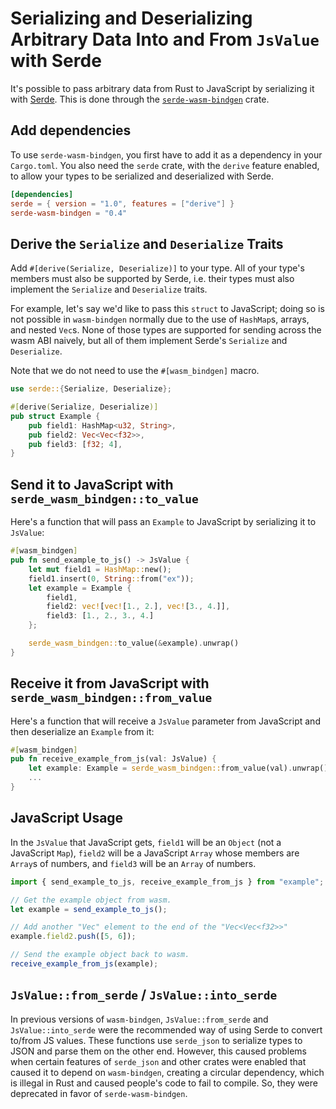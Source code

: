# Serializing and Deserializing Arbitrary Data Into and From `JsValue` with Serde

It's possible to pass arbitrary data from Rust to JavaScript by serializing it
with [Serde](https://github.com/serde-rs/serde). This is done through the
[`serde-wasm-bindgen`](https://docs.rs/serde-wasm-bindgen) crate.

## Add dependencies

To use `serde-wasm-bindgen`, you first have to add it as a dependency in your
`Cargo.toml`. You also need the `serde` crate, with the `derive` feature
enabled, to allow your types to be serialized and deserialized with Serde.

```toml
[dependencies]
serde = { version = "1.0", features = ["derive"] }
serde-wasm-bindgen = "0.4"
```

## Derive the `Serialize` and `Deserialize` Traits

Add `#[derive(Serialize, Deserialize)]` to your type. All of your type's
members must also be supported by Serde, i.e. their types must also implement
the `Serialize` and `Deserialize` traits.

For example, let's say we'd like to pass this `struct` to JavaScript; doing so
is not possible in `wasm-bindgen` normally due to the use of `HashMap`s, arrays,
and nested `Vec`s. None of those types are supported for sending across the wasm
ABI naively, but all of them implement Serde's `Serialize` and `Deserialize`.

Note that we do not need to use the `#[wasm_bindgen]` macro.

```rust
use serde::{Serialize, Deserialize};

#[derive(Serialize, Deserialize)]
pub struct Example {
    pub field1: HashMap<u32, String>,
    pub field2: Vec<Vec<f32>>,
    pub field3: [f32; 4],
}
```

## Send it to JavaScript with `serde_wasm_bindgen::to_value`

Here's a function that will pass an `Example` to JavaScript by serializing it to
`JsValue`:

```rust
#[wasm_bindgen]
pub fn send_example_to_js() -> JsValue {
    let mut field1 = HashMap::new();
    field1.insert(0, String::from("ex"));
    let example = Example {
        field1,
        field2: vec![vec![1., 2.], vec![3., 4.]],
        field3: [1., 2., 3., 4.]
    };

    serde_wasm_bindgen::to_value(&example).unwrap()
}
```

## Receive it from JavaScript with `serde_wasm_bindgen::from_value`

Here's a function that will receive a `JsValue` parameter from JavaScript and
then deserialize an `Example` from it:

```rust
#[wasm_bindgen]
pub fn receive_example_from_js(val: JsValue) {
    let example: Example = serde_wasm_bindgen::from_value(val).unwrap();
    ...
}
```

## JavaScript Usage

In the `JsValue` that JavaScript gets, `field1` will be an `Object` (not a
JavaScript `Map`), `field2` will be a JavaScript `Array` whose members are
`Array`s of numbers, and `field3` will be an `Array` of numbers.

```js
import { send_example_to_js, receive_example_from_js } from "example";

// Get the example object from wasm.
let example = send_example_to_js();

// Add another "Vec" element to the end of the "Vec<Vec<f32>>"
example.field2.push([5, 6]);

// Send the example object back to wasm.
receive_example_from_js(example);
```

## `JsValue::from_serde` / `JsValue::into_serde`

In previous versions of `wasm-bindgen`, `JsValue::from_serde` and
`JsValue::into_serde` were the recommended way of using Serde to convert
to/from JS values. These functions use `serde_json` to serialize types to JSON
and parse them on the other end. However, this caused problems when certain
features of `serde_json` and other crates were enabled that caused it to depend
on `wasm-bindgen`, creating a circular dependency, which is illegal in Rust and
caused people's code to fail to compile. So, they were deprecated in favor of
`serde-wasm-bindgen`.
